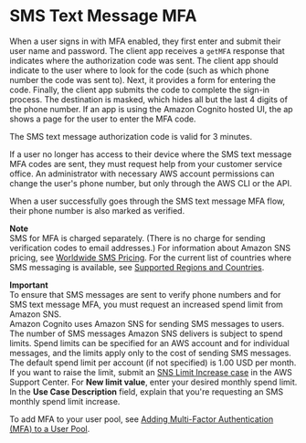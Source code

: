 # SMS Text Message MFA<a name="user-pool-settings-mfa-sms-text-message"></a>

When a user signs in with MFA enabled, they first enter and submit their user name and password\. The client app receives a `getMFA` response that indicates where the authorization code was sent\. The client app should indicate to the user where to look for the code \(such as which phone number the code was sent to\)\. Next, it provides a form for entering the code\. Finally, the client app submits the code to complete the sign\-in process\. The destination is masked, which hides all but the last 4 digits of the phone number\. If an app is using the Amazon Cognito hosted UI, the ap shows a page for the user to enter the MFA code\.

The SMS text message authorization code is valid for 3 minutes\.

If a user no longer has access to their device where the SMS text message MFA codes are sent, they must request help from your customer service office\. An administrator with necessary AWS account permissions can change the user's phone number, but only through the AWS CLI or the API\.

When a user successfully goes through the SMS text message MFA flow, their phone number is also marked as verified\.

**Note**  
SMS for MFA is charged separately\. \(There is no charge for sending verification codes to email addresses\.\) For information about Amazon SNS pricing, see [Worldwide SMS Pricing](https://aws.amazon.com/sns/sms-pricing/)\. For the current list of countries where SMS messaging is available, see [Supported Regions and Countries](https://docs.aws.amazon.com/sns/latest/dg/sms_supported-countries.html)\. 

**Important**  
To ensure that SMS messages are sent to verify phone numbers and for SMS text message MFA, you must request an increased spend limit from Amazon SNS\.  
Amazon Cognito uses Amazon SNS for sending SMS messages to users\. The number of SMS messages Amazon SNS delivers is subject to spend limits\. Spend limits can be specified for an AWS account and for individual messages, and the limits apply only to the cost of sending SMS messages\.  
The default spend limit per account \(if not specified\) is 1\.00 USD per month\. If you want to raise the limit, submit an [SNS Limit Increase case](https://docs.aws.amazon.com/general/latest/gr/aws_service_limits.html) in the AWS Support Center\. For **New limit value**, enter your desired monthly spend limit\. In the **Use Case Description** field, explain that you're requesting an SMS monthly spend limit increase\.

To add MFA to your user pool, see [Adding Multi\-Factor Authentication \(MFA\) to a User Pool](user-pool-settings-mfa.md)\.